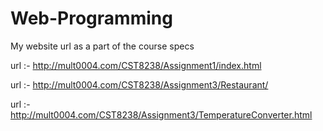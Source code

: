 # Web-Programming


My website url as a part of the course specs

url :- http://mult0004.com/CST8238/Assignment1/index.html

url :- http://mult0004.com/CST8238/Assignment3/Restaurant/

url :- http://mult0004.com/CST8238/Assignment3/TemperatureConverter.html
